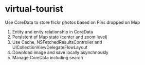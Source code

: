 # virtual-tourist
Use CoreData to store flickr photos based on Pins dropped on Map
1. Entity and enity relationship in CoreData
2. Persistent of Map state (center and zoom level)
3. Use Cache, NSFetchedResultsController and UICollectionViewDelegateFlowLayout
4. Download image and save locally asynchnously
5. Manage CoreData including search
